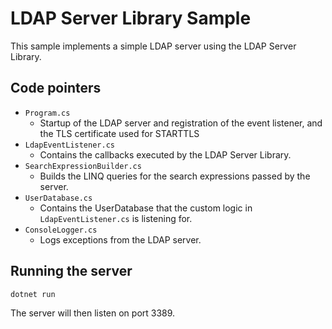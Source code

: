 # LDAP Server Library Sample

This sample implements a simple LDAP server using the LDAP Server Library.

## Code pointers

- `Program.cs`
  - Startup of the LDAP server and registration of the event listener, and the TLS certificate used for STARTTLS
- `LdapEventListener.cs`
  - Contains the callbacks executed by the LDAP Server Library.
- `SearchExpressionBuilder.cs`
  - Builds the LINQ queries for the search expressions passed by the server.
- `UserDatabase.cs`
  - Contains the UserDatabase that the custom logic in `LdapEventListener.cs` is listening for.
- `ConsoleLogger.cs`
  - Logs exceptions from the LDAP server.

## Running the server

```bash
dotnet run
```

The server will then listen on port 3389.
